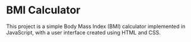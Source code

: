 # BMI Calculator

This project is a simple Body Mass Index (BMI) calculator implemented in JavaScript, with a user interface created using HTML and CSS.